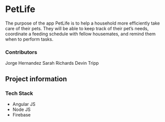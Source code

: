 # PetLife

The purpose of the app PetLife is to help a household more efficiently take care of their pets. They will be able to keep track of their pet’s needs, coordinate a feeding schedule with fellow housemates, and remind them when to perform tasks.

### Contributors 
  Jorge Hernandez
  Sarah Richards
  Devin Tripp
  
## Project information
### Tech Stack
  * Angular JS
  * Node JS
  * Firebase 
  
